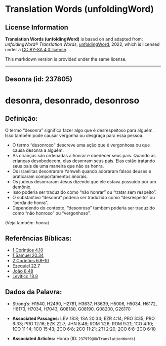 # Translation Words (unfoldingWord)

## License Information

**Translation Words (unfoldingWord)** is based on and adapted from: _unfoldingWord® Translation Words_, [unfoldingWord](https://unfoldingword.org/utw), 2022, which is licensed under a [CC BY-SA 4.0 license](https://creativecommons.org/licenses/by-sa/4.0/legalcode.en).

This markdown version is provided under the same license.



--------------------------------

## Desonra (id: 237805)

desonra, desonrado, desonroso
=============================

Definição:
----------

O termo “desonra” significa fazer algo que é desrespeitoso para alguém. Isso também pode causar vergonha ou desgraça para essa pessoa.

* O termo “desonroso” descreve uma ação que é vergonhosa ou que causa desonra a alguém.
* As crianças são ordenadas a honrar e obedecer seus pais. Quando as crianças desobedecem, elas desonram seus pais. Elas estão tratando seus pais de uma maneira que não os honra.
* Os israelitas desonraram Yahweh quando adoraram falsos deuses e praticaram comportamentos imorais.
* Os judeus desonraram Jesus dizendo que ele estava possuído por um demônio.
* Isso poderia ser traduzido como “não honrar” ou “tratar sem respeito”.
* O substantivo “desonra” poderia ser traduzido como “desrespeito” ou “perda de honra”.
* Dependendo do contexto, “desonroso” também poderia ser traduzido como “não honroso” ou “vergonhoso”.

(Veja também: honra)

Referências Bíblicas:
---------------------

* [1 Coríntios 4\.10](https://ref.ly/1Cor4:10)
* [1 Samuel 20\.34](https://ref.ly/1Sam20:34)
* [2 Coríntios 6\.8–10](https://ref.ly/2Cor6:8-2Cor6:10)
* [Ezequiel 22\.7](https://ref.ly/Ezek22:7)
* [João 8\.48](https://ref.ly/John8:48)
* [Levítico 18\.8](https://ref.ly/Lev18:8)

Dados da Palavra:
-----------------

* Strong’s: H1540, H2490, H2781, H3637, H3639, H5006, H5034, H6172, H6173, H7034, H7043, G08180, G08190, G08200, G26170

* **Associated Passages:** LEV 18:8; 1SA 20:34; EZR 4:14; PRO 3:35; PRO 6:33; PRO 12:16; EZK 22:7; JHN 8:48; ROM 1:26; ROM 9:21; 1CO 4:10; 1CO 11:14; 1CO 15:43; 2CO 6:8; 2CO 11:21; 2TI 2:20; 2CO 6:8–2CO 6:10
* **Associated Articles:** Honra (ID: `237979@UWTranslationWords`)

